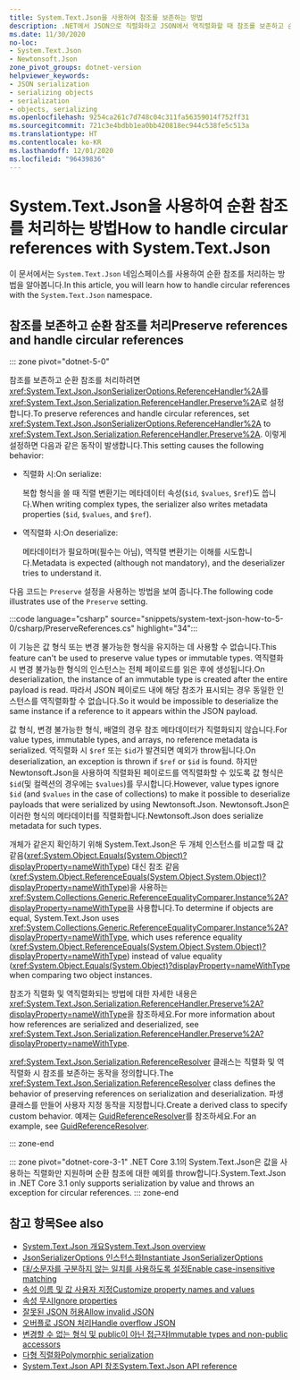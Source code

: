 ```yaml
---
title: System.Text.Json을 사용하여 참조를 보존하는 방법
description: .NET에서 JSON으로 직렬화하고 JSON에서 역직렬화할 때 참조를 보존하고 순환 참조를 처리하는 방법을 알아봅니다.
ms.date: 11/30/2020
no-loc:
- System.Text.Json
- Newtonsoft.Json
zone_pivot_groups: dotnet-version
helpviewer_keywords:
- JSON serialization
- serializing objects
- serialization
- objects, serializing
ms.openlocfilehash: 9254ca261c7d748c04c311fa56359014f752ff31
ms.sourcegitcommit: 721c3e4bdbb1ea0bb420818ec944c538fe5c513a
ms.translationtype: HT
ms.contentlocale: ko-KR
ms.lasthandoff: 12/01/2020
ms.locfileid: "96439836"
---
```

# <a name="how-to-handle-circular-references-with-no-locsystemtextjson"></a><span data-ttu-id="1dd83-103">System.Text.Json을 사용하여 순환 참조를 처리하는 방법</span><span class="sxs-lookup"><span data-stu-id="1dd83-103">How to handle circular references with System.Text.Json</span></span>

<span data-ttu-id="1dd83-104">이 문서에서는 `System.Text.Json` 네임스페이스를 사용하여 순환 참조를 처리하는 방법을 알아봅니다.</span><span class="sxs-lookup"><span data-stu-id="1dd83-104">In this article, you will learn how to handle circular references with the `System.Text.Json` namespace.</span></span>

## <a name="preserve-references-and-handle-circular-references"></a><span data-ttu-id="1dd83-105">참조를 보존하고 순환 참조를 처리</span><span class="sxs-lookup"><span data-stu-id="1dd83-105">Preserve references and handle circular references</span></span>

::: zone pivot="dotnet-5-0"

<span data-ttu-id="1dd83-106">참조를 보존하고 순환 참조를 처리하려면 <xref:System.Text.Json.JsonSerializerOptions.ReferenceHandler%2A>를 <xref:System.Text.Json.Serialization.ReferenceHandler.Preserve%2A>로 설정합니다.</span><span class="sxs-lookup"><span data-stu-id="1dd83-106">To preserve references and handle circular references, set <xref:System.Text.Json.JsonSerializerOptions.ReferenceHandler%2A> to <xref:System.Text.Json.Serialization.ReferenceHandler.Preserve%2A>.</span></span> <span data-ttu-id="1dd83-107">이렇게 설정하면 다음과 같은 동작이 발생합니다.</span><span class="sxs-lookup"><span data-stu-id="1dd83-107">This setting causes the following behavior:</span></span>

* <span data-ttu-id="1dd83-108">직렬화 시:</span><span class="sxs-lookup"><span data-stu-id="1dd83-108">On serialize:</span></span>

  <span data-ttu-id="1dd83-109">복합 형식을 쓸 때 직렬 변환기는 메타데이터 속성(`$id`, `$values`, `$ref`)도 씁니다.</span><span class="sxs-lookup"><span data-stu-id="1dd83-109">When writing complex types, the serializer also writes metadata properties (`$id`, `$values`, and `$ref`).</span></span>

* <span data-ttu-id="1dd83-110">역직렬화 시:</span><span class="sxs-lookup"><span data-stu-id="1dd83-110">On deserialize:</span></span>

  <span data-ttu-id="1dd83-111">메타데이터가 필요하며(필수는 아님), 역직렬 변환기는 이해를 시도합니다.</span><span class="sxs-lookup"><span data-stu-id="1dd83-111">Metadata is expected (although not mandatory), and the deserializer tries to understand it.</span></span>

<span data-ttu-id="1dd83-112">다음 코드는 `Preserve` 설정을 사용하는 방법을 보여 줍니다.</span><span class="sxs-lookup"><span data-stu-id="1dd83-112">The following code illustrates use of the `Preserve` setting.</span></span>

:::code language="csharp" source="snippets/system-text-json-how-to-5-0/csharp/PreserveReferences.cs" highlight="34":::

<span data-ttu-id="1dd83-113">이 기능은 값 형식 또는 변경 불가능한 형식을 유지하는 데 사용할 수 없습니다.</span><span class="sxs-lookup"><span data-stu-id="1dd83-113">This feature can't be used to preserve value types or immutable types.</span></span> <span data-ttu-id="1dd83-114">역직렬화 시 변경 불가능한 형식의 인스턴스는 전체 페이로드를 읽은 후에 생성됩니다.</span><span class="sxs-lookup"><span data-stu-id="1dd83-114">On deserialization, the instance of an immutable type is created after the entire payload is read.</span></span> <span data-ttu-id="1dd83-115">따라서 JSON 페이로드 내에 해당 참조가 표시되는 경우 동일한 인스턴스를 역직렬화할 수 없습니다.</span><span class="sxs-lookup"><span data-stu-id="1dd83-115">So it would be impossible to deserialize the same instance if a reference to it appears within the JSON payload.</span></span>

<span data-ttu-id="1dd83-116">값 형식, 변경 불가능한 형식, 배열의 경우 참조 메타데이터가 직렬화되지 않습니다.</span><span class="sxs-lookup"><span data-stu-id="1dd83-116">For value types, immutable types, and arrays, no reference metadata is serialized.</span></span> <span data-ttu-id="1dd83-117">역직렬화 시 `$ref` 또는 `$id`가 발견되면 예외가 throw됩니다.</span><span class="sxs-lookup"><span data-stu-id="1dd83-117">On deserialization, an exception is thrown if `$ref` or `$id` is found.</span></span> <span data-ttu-id="1dd83-118">하지만 Newtonsoft.Json을 사용하여 직렬화된 페이로드를 역직렬화할 수 있도록 값 형식은 `$id`(및 컬렉션의 경우에는 `$values`)를 무시합니다.</span><span class="sxs-lookup"><span data-stu-id="1dd83-118">However, value types ignore `$id` (and `$values` in the case of collections) to make it possible to deserialize payloads that were serialized by using Newtonsoft.Json.</span></span>  <span data-ttu-id="1dd83-119">Newtonsoft.Json은 이러한 형식의 메타데이터를 직렬화합니다.</span><span class="sxs-lookup"><span data-stu-id="1dd83-119">Newtonsoft.Json does serialize metadata for such types.</span></span>

<span data-ttu-id="1dd83-120">개체가 같은지 확인하기 위해 System.Text.Json은 두 개체 인스턴스를 비교할 때 값 같음(<xref:System.Object.Equals(System.Object)?displayProperty=nameWithType>) 대신 참조 같음(<xref:System.Object.ReferenceEquals(System.Object,System.Object)?displayProperty=nameWithType>)을 사용하는 <xref:System.Collections.Generic.ReferenceEqualityComparer.Instance%2A?displayProperty=nameWithType>을 사용합니다.</span><span class="sxs-lookup"><span data-stu-id="1dd83-120">To determine if objects are equal, System.Text.Json uses <xref:System.Collections.Generic.ReferenceEqualityComparer.Instance%2A?displayProperty=nameWithType>, which uses reference equality (<xref:System.Object.ReferenceEquals(System.Object,System.Object)?displayProperty=nameWithType>) instead of value equality (<xref:System.Object.Equals(System.Object)?displayProperty=nameWithType> when comparing two object instances.</span></span>

<span data-ttu-id="1dd83-121">참조가 직렬화 및 역직렬화되는 방법에 대한 자세한 내용은 <xref:System.Text.Json.Serialization.ReferenceHandler.Preserve%2A?displayProperty=nameWithType>을 참조하세요.</span><span class="sxs-lookup"><span data-stu-id="1dd83-121">For more information about how references are serialized and deserialized, see <xref:System.Text.Json.Serialization.ReferenceHandler.Preserve%2A?displayProperty=nameWithType>.</span></span>

<span data-ttu-id="1dd83-122"><xref:System.Text.Json.Serialization.ReferenceResolver> 클래스는 직렬화 및 역직렬화 시 참조를 보존하는 동작을 정의합니다.</span><span class="sxs-lookup"><span data-stu-id="1dd83-122">The <xref:System.Text.Json.Serialization.ReferenceResolver> class defines the behavior of preserving references on serialization and deserialization.</span></span> <span data-ttu-id="1dd83-123">파생 클래스를 만들어 사용자 지정 동작을 지정합니다.</span><span class="sxs-lookup"><span data-stu-id="1dd83-123">Create a derived class to specify custom behavior.</span></span> <span data-ttu-id="1dd83-124">예제는 [GuidReferenceResolver](https://github.com/dotnet/docs/blob/9d5e88edbd7f12be463775ffebbf07ac8415fe18/docs/standard/serialization/snippets/system-text-json-how-to-5-0/csharp/GuidReferenceResolverExample.cs)를 참조하세요.</span><span class="sxs-lookup"><span data-stu-id="1dd83-124">For an example, see [GuidReferenceResolver](https://github.com/dotnet/docs/blob/9d5e88edbd7f12be463775ffebbf07ac8415fe18/docs/standard/serialization/snippets/system-text-json-how-to-5-0/csharp/GuidReferenceResolverExample.cs).</span></span>

::: zone-end

::: zone pivot="dotnet-core-3-1"
<span data-ttu-id="1dd83-125">.NET Core 3.1의 System.Text.Json은 값을 사용하는 직렬화만 지원하며 순환 참조에 대한 예외를 throw합니다.</span><span class="sxs-lookup"><span data-stu-id="1dd83-125">System.Text.Json in .NET Core 3.1 only supports serialization by value and throws an exception for circular references.</span></span>
::: zone-end

## <a name="see-also"></a><span data-ttu-id="1dd83-126">참고 항목</span><span class="sxs-lookup"><span data-stu-id="1dd83-126">See also</span></span>

* [<span data-ttu-id="1dd83-127">System.Text.Json 개요</span><span class="sxs-lookup"><span data-stu-id="1dd83-127">System.Text.Json overview</span></span>](system-text-json-overview.md)
* [<span data-ttu-id="1dd83-128">JsonSerializerOptions 인스턴스화</span><span class="sxs-lookup"><span data-stu-id="1dd83-128">Instantiate JsonSerializerOptions</span></span>](system-text-json-configure-options.md)
* [<span data-ttu-id="1dd83-129">대/소문자를 구분하지 않는 일치를 사용하도록 설정</span><span class="sxs-lookup"><span data-stu-id="1dd83-129">Enable case-insensitive matching</span></span>](system-text-json-character-casing.md)
* [<span data-ttu-id="1dd83-130">속성 이름 및 값 사용자 지정</span><span class="sxs-lookup"><span data-stu-id="1dd83-130">Customize property names and values</span></span>](system-text-json-customize-properties.md)
* [<span data-ttu-id="1dd83-131">속성 무시</span><span class="sxs-lookup"><span data-stu-id="1dd83-131">Ignore properties</span></span>](system-text-json-ignore-properties.md)
* [<span data-ttu-id="1dd83-132">잘못된 JSON 허용</span><span class="sxs-lookup"><span data-stu-id="1dd83-132">Allow invalid JSON</span></span>](system-text-json-invalid-json.md)
* [<span data-ttu-id="1dd83-133">오버플로 JSON 처리</span><span class="sxs-lookup"><span data-stu-id="1dd83-133">Handle overflow JSON</span></span>](system-text-json-handle-overflow.md)
* [<span data-ttu-id="1dd83-134">변경할 수 없는 형식 및 public이 아닌 접근자</span><span class="sxs-lookup"><span data-stu-id="1dd83-134">Immutable types and non-public accessors</span></span>](system-text-json-immutability.md)
* [<span data-ttu-id="1dd83-135">다형 직렬화</span><span class="sxs-lookup"><span data-stu-id="1dd83-135">Polymorphic serialization</span></span>](system-text-json-polymorphism.md)
* <span data-ttu-id="1dd83-136">[System.Text.Json API 참조](xref:System.Text.Json)</span><span class="sxs-lookup"><span data-stu-id="1dd83-136">[System.Text.Json API reference](xref:System.Text.Json)</span></span>
